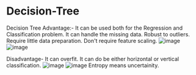 # Decision-Tree
Decision Tree
Advantage:-
It can be used both for the Regression and Classification problem.
It can handle the missing data.
Robust to outliers.
Require little data preparation.
Don't require feature scaling.
![image](https://user-images.githubusercontent.com/109853002/187595659-bf8b5f7d-69eb-451f-a613-9c1bb766a706.png)
![image](https://user-images.githubusercontent.com/109853002/187595700-580afe48-733c-4ce4-9825-ea4edcb47e72.png)

Disadvantage-
It can overfit.
It can do be either horizontal or vertical classification.
![image](https://user-images.githubusercontent.com/109853002/187596687-f620654b-10a8-4290-a75b-d46ef5fdb565.png)
![image](https://user-images.githubusercontent.com/109853002/187597615-408dd734-d41f-487e-8717-741fc6cb5dfc.png)
Entropy means uncertainity.
